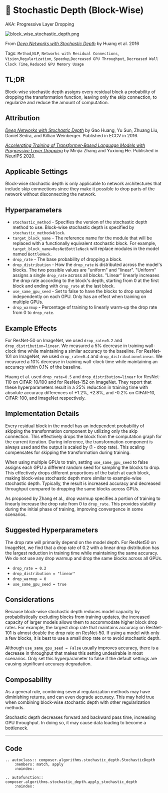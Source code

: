 # 🧊 Stochastic Depth (Block-Wise)

AKA: Progressive Layer Dropping

![block_wise_stochastic_depth.png](https://storage.googleapis.com/docs.mosaicml.com/images/methods/block_wise_stochastic_depth.png)

From *[Deep Networks with Stochastic Depth](https://arxiv.org/abs/1603.09382)* by Huang et al. 2016

Tags: `Method`,`NLP`, `Networks with Residual Connections`, `Vision`,`Regularization`, `Speedup`,`Decreased GPU Throughput`, `Decreased Wall Clock Time`, `Reduced GPU Memory Usage`

## TL;DR

Block-wise stochastic depth assigns every residual block a probability of dropping the transformation function, leaving only the skip connection, to regularize and reduce the amount of computation.

## Attribution

*[Deep Networks with Stochastic Depth](https://arxiv.org/abs/1603.09382)* by Gao Huang, Yu Sun, Zhuang Liu, Daniel Sedra, and Killian Weinberger. Published in ECCV in 2016.

*[Accelerating Training of Transformer-Based Language Models with Progressive Layer Dropping](https://arxiv.org/abs/2010.13369)* by Minjia Zhang and Yuxiong He. Published in NeurIPS 2020.

## Applicable Settings

Block-wise stochastic depth is only applicable to network architectures that include skip connections since they make it possible to drop parts of the network without disconnecting the network.

## Hyperparameters

- `stochastic_method` - Specifies the version of the stochastic depth method to use. Block-wise stochastic depth is specified by `stochastic_method=block`.
- `target_block_name` - The reference name for the module that will be replaced with a functionally equivalent stochastic block. For example, `target_block_name=ResNetBottleNeck` will replace modules in the model named `BottleNeck`.
- `drop_rate` - The base probability of dropping a block.
- `drop_distribution` - How the `drop_rate` is distributed across the model's blocks. The two possible values are "uniform" and "linear". "Uniform" assigns a single `drop_rate` across all blocks. "Linear" linearly increases the drop rate according to the block's depth, starting from 0 at the first block and ending with `drop_rate` at the last block.
- `use_same_gpu_seed` - Set to false to have the blocks to drop sampled independently on each GPU. Only has an effect when training on multiple GPUs.
- `drop_warmup` - Percentage of training to linearly warm-up the drop rate from 0 to `drop_rate`.

## Example Effects

For ResNet-50 on ImageNet, we used `drop_rate=0.2` and `drop_distribution=linear`. We measured a 5% decrease in training wall-clock time while maintaining a similar accuracy to the baseline. For ResNet-101 on ImageNet, we used `drop_rate=0.4` and `drop_distribution=linear`. We measured a 10% decrease in training wall-clock time while maintaining an accuracy within 0.1% of the baseline.

Huang et al. used `drop_rate=0.5` and `drop_distribution=linear` for ResNet-110 on CIFAR-10/100 and for ResNet-152 on ImageNet. They report that these hyperparameters result in a 25% reduction in training time with absolute accuracy differences of +1.2%, +2.8%, and -0.2% on CIFAR-10, CIFAR-100, and ImageNet respectively.

## Implementation Details

Every residual block in the model has an independent probability of skipping the transformation component by utilizing only the skip connection. This effectively drops the block from the computation graph for the current iteration. During inference, the transformation component is always used and the output is scaled by (1 - drop rate). This scaling compensates for skipping the transformation during training.

When using multiple GPUs to train, setting `use_same_gpu_seed` to false assigns each GPU a different random seed for sampling the blocks to drop. This effectively drops different proportions of the batch at each block, making block-wise stochastic depth more similar to example-wise stochastic depth. Typically, the result is increased accuracy and decreased throughput compared to dropping the same blocks across GPUs.

As proposed by Zhang et al., drop warmup specifies a portion of training to linearly increase the drop rate from 0 to `drop_rate`. This provides stability during the initial phase of training, improving convergence in some scenarios.

## Suggested Hyperparameters

The drop rate will primarily depend on the model depth. For ResNet50 on ImageNet, we find that a drop rate of 0.2 with a linear drop distribution has the largest reduction in training time while maintaining the same accuracy. We do not use any drop warmup and drop the same blocks across all GPUs.

- `drop_rate = 0.2`
- `drop_distribution = "linear"`
- `drop_warmup = 0`
- `use_same_gpu_seed = true`

## Considerations

Because block-wise stochastic depth reduces model capacity by probabilistically excluding blocks from training updates, the increased capacity of larger models allows them to accommodate higher block drop rates. For example, the largest drop rate that maintains accuracy on ResNet-101 is almost double the drop rate on ResNet-50. If using a model with only a few blocks, it is best to use a small drop rate or to avoid stochastic depth.

Although `use_same_gpu_seed = False` usually improves accuracy, there is a decrease in throughput that makes this setting undesirable in most scenarios. Only set this hyperparameter to false if the default settings are causing significant accuracy degradation.

## Composability

As a general rule, combining several regularization methods may have diminishing returns, and can even degrade accuracy. This may hold true when combining block-wise stochastic depth with other regularization methods.

Stochastic depth decreases forward and backward pass time, increasing GPU throughput. In doing so, it may cause data loading to become a bottleneck.


---

## Code

```{eval-rst}
.. autoclass:: composer.algorithms.stochastic_depth.StochasticDepth
    :members: match, apply
    :noindex:

.. autofunction:: composer.algorithms.stochastic_depth.apply_stochastic_depth
    :noindex:
```